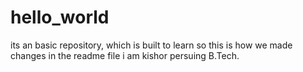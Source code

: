 # hello_world
its an basic repository, which is built to learn
so this is how we made changes in the readme file
i am kishor persuing B.Tech.
